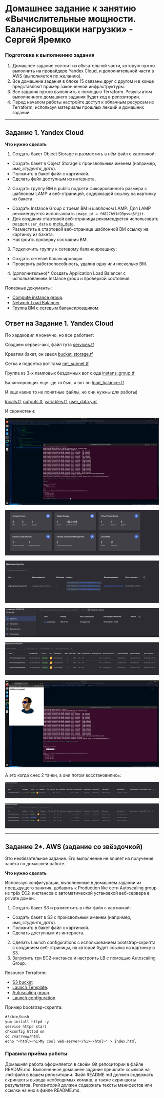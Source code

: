 # Домашнее задание к занятию «Вычислительные мощности. Балансировщики нагрузки»  - Сергей Яремко

### Подготовка к выполнению задания

1. Домашнее задание состоит из обязательной части, которую нужно выполнить на провайдере Yandex Cloud, и дополнительной части в AWS (выполняется по желанию). 
2. Все домашние задания в блоке 15 связаны друг с другом и в конце представляют пример законченной инфраструктуры.  
3. Все задания нужно выполнить с помощью Terraform. Результатом выполненного домашнего задания будет код в репозитории. 
4. Перед началом работы настройте доступ к облачным ресурсам из Terraform, используя материалы прошлых лекций и домашних заданий.

---
## Задание 1. Yandex Cloud 

**Что нужно сделать**

1. Создать бакет Object Storage и разместить в нём файл с картинкой:

 - Создать бакет в Object Storage с произвольным именем (например, _имя_студента_дата_).
 - Положить в бакет файл с картинкой.
 - Сделать файл доступным из интернета.
 
2. Создать группу ВМ в public подсети фиксированного размера с шаблоном LAMP и веб-страницей, содержащей ссылку на картинку из бакета:

 - Создать Instance Group с тремя ВМ и шаблоном LAMP. Для LAMP рекомендуется использовать `image_id = fd827b91d99psvq5fjit`.
 - Для создания стартовой веб-страницы рекомендуется использовать раздел `user_data` в [meta_data](https://cloud.yandex.ru/docs/compute/concepts/vm-metadata).
 - Разместить в стартовой веб-странице шаблонной ВМ ссылку на картинку из бакета.
 - Настроить проверку состояния ВМ.
 
3. Подключить группу к сетевому балансировщику:

 - Создать сетевой балансировщик.
 - Проверить работоспособность, удалив одну или несколько ВМ.
4. (дополнительно)* Создать Application Load Balancer с использованием Instance group и проверкой состояния.

Полезные документы:

- [Compute instance group](https://registry.terraform.io/providers/yandex-cloud/yandex/latest/docs/resources/compute_instance_group).
- [Network Load Balancer](https://registry.terraform.io/providers/yandex-cloud/yandex/latest/docs/resources/lb_network_load_balancer).
- [Группа ВМ с сетевым балансировщиком](https://cloud.yandex.ru/docs/compute/operations/instance-groups/create-with-balancer).

## Ответ на Задание 1. Yandex Cloud

По хардкодил я конечно, но все работает:

Создаем сервис-акк, файл тута [services.tf](https://github.com/s-bessonniy/clopro-homeworks/blob/main/config_15.2/services.tf)

Креатим бакет, он здеся [bucket_storage.tf](https://github.com/s-bessonniy/clopro-homeworks/blob/main/config_15.2/bucket_storage.tf)

Сетка и подсетка вот тама [net_subnet.tf](https://github.com/s-bessonniy/clopro-homeworks/blob/main/config_15.2/net_subnet.tf)

Группа из 3-х ламповых бездомных вот сюда [instans_group.tf](https://github.com/s-bessonniy/clopro-homeworks/blob/main/config_15.2/instans_group.tf)

Балансировщик еще где то был, а вот он [load_balancer.tf](https://github.com/s-bessonniy/clopro-homeworks/blob/main/config_15.2/load_balancer.tf)

И еще какие то не понятные файлы, но они нужны для работы)

[locals.tf](https://github.com/s-bessonniy/clopro-homeworks/blob/main/config_15.2/locals.tf), [outputs.tf](https://github.com/s-bessonniy/clopro-homeworks/blob/main/config_15.2/outputs.tf), [variables.tf](https://github.com/s-bessonniy/clopro-homeworks/blob/main/config_15.2/variables.tf), [user_data.yml](https://github.com/s-bessonniy/clopro-homeworks/blob/main/config_15.2/user_data.yml)

И скринотени:

![](https://github.com/s-bessonniy/clopro-homeworks/blob/main/screenshots_15.2/VirtualBox_Ubuntu-50Gb_18_05_2025_15_36_42.png)

![](https://github.com/s-bessonniy/clopro-homeworks/blob/main/screenshots_15.2/Снимок_2025-05-18_153933_console.yandex.cloud.png)

![](https://github.com/s-bessonniy/clopro-homeworks/blob/main/screenshots_15.2/Снимок_2025-05-18_153837_console.yandex.cloud.png)

![](https://github.com/s-bessonniy/clopro-homeworks/blob/main/screenshots_15.2/Снимок_2025-05-18_154030_console.yandex.cloud.png)

![](https://github.com/s-bessonniy/clopro-homeworks/blob/main/screenshots_15.2/Снимок_2025-05-18_153800_console.yandex.cloud.png)

![](https://github.com/s-bessonniy/clopro-homeworks/blob/main/screenshots_15.2/VirtualBox_Ubuntu-50Gb_18_05_2025_15_41_56.png)

А это когда снес 2 тачки, а они потом восстановились:

![](https://github.com/s-bessonniy/clopro-homeworks/blob/main/screenshots_15.2/Снимок_2025-05-18_154441_console.yandex.cloud.png)

![](https://github.com/s-bessonniy/clopro-homeworks/blob/main/screenshots_15.2/Снимок_2025-05-18_155032_console.yandex.cloud.png)

---
## Задание 2*. AWS (задание со звёздочкой)

Это необязательное задание. Его выполнение не влияет на получение зачёта по домашней работе.

**Что нужно сделать**

Используя конфигурации, выполненные в домашнем задании из предыдущего занятия, добавить к Production like сети Autoscaling group из трёх EC2-инстансов с  автоматической установкой веб-сервера в private домен.

1. Создать бакет S3 и разместить в нём файл с картинкой:

 - Создать бакет в S3 с произвольным именем (например, _имя_студента_дата_).
 - Положить в бакет файл с картинкой.
 - Сделать доступным из интернета.
2. Сделать Launch configurations с использованием bootstrap-скрипта с созданием веб-страницы, на которой будет ссылка на картинку в S3. 
3. Загрузить три ЕС2-инстанса и настроить LB с помощью Autoscaling Group.

Resource Terraform:

- [S3 bucket](https://registry.terraform.io/providers/hashicorp/aws/latest/docs/resources/s3_bucket)
- [Launch Template](https://registry.terraform.io/providers/hashicorp/aws/latest/docs/resources/launch_template).
- [Autoscaling group](https://registry.terraform.io/providers/hashicorp/aws/latest/docs/resources/autoscaling_group).
- [Launch configuration](https://registry.terraform.io/providers/hashicorp/aws/latest/docs/resources/launch_configuration).

Пример bootstrap-скрипта:

```
#!/bin/bash
yum install httpd -y
service httpd start
chkconfig httpd on
cd /var/www/html
echo "<html><h1>My cool web-server</h1></html>" > index.html
```
### Правила приёма работы

Домашняя работа оформляется в своём Git репозитории в файле README.md. Выполненное домашнее задание пришлите ссылкой на .md-файл в вашем репозитории.
Файл README.md должен содержать скриншоты вывода необходимых команд, а также скриншоты результатов.
Репозиторий должен содержать тексты манифестов или ссылки на них в файле README.md.

